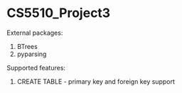 # CS5510_Project3

External packages:

1. BTrees
2. pyparsing

Supported features:

1. CREATE TABLE - primary key and foreign key support
